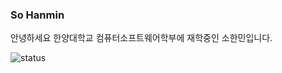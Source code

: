### So Hanmin
안녕하세요 한양대학교 컴퓨터소프트웨어학부에 재학중인 소한민입니다.


<!--
**starskein/starskein** is a ✨ _special_ ✨ repository because its `README.md` (this file) appears on your GitHub profile.

Here are some ideas to get you started:

- 🔭 I’m currently working on ...
- 🌱 I’m currently learning ...
- 👯 I’m looking to collaborate on ...
- 🤔 I’m looking for help with ...
- 💬 Ask me about ...
- 📫 How to reach me: ...
- 😄 Pronouns: ...
- ⚡ Fun fact: ...
-->
![status](https://github-readme-stats.vercel.app/api?username=starskein&show_icons=true&hide_border=true&include_all_commits=true)
